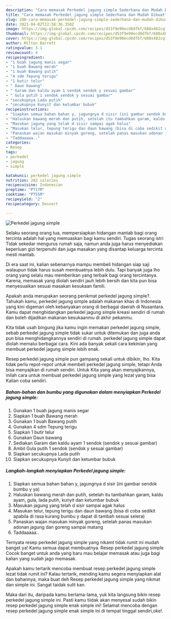```yaml
---
description: "Cara memasak Perkedel jagung simple Sederhana dan Mudah Dibuat"
title: "Cara memasak Perkedel jagung simple Sederhana dan Mudah Dibuat"
slug: 288-cara-memasak-perkedel-jagung-simple-sederhana-dan-mudah-dibuat
date: 2021-04-02T22:58:36.350Z
image: https://img-global.cpcdn.com/recipes/d53f9e90ecd8dfbf/680x482cq70/perkedel-jagung-simple-foto-resep-utama.jpg
thumbnail: https://img-global.cpcdn.com/recipes/d53f9e90ecd8dfbf/680x482cq70/perkedel-jagung-simple-foto-resep-utama.jpg
cover: https://img-global.cpcdn.com/recipes/d53f9e90ecd8dfbf/680x482cq70/perkedel-jagung-simple-foto-resep-utama.jpg
author: Milton Barrett
ratingvalue: 3.1
reviewcount: 4
recipeingredient:
- "1 buah jagung manis segar"
- "1 buah Bawang merah"
- "1 buah Bawang putih"
- "4 sdm Tepung terigu"
- "1 butir telur"
- " Daun bawang"
- " Garam dan kaldu ayam 1 sendok sendok y sesuai gambar"
- " Gula putih 1 sendok sendok y sesuai gambar"
- "secukupnya Lada putih"
- "secukupnya Kunyit dan ketumbar bubuk"
recipeinstructions:
- "Siapkan semua bahan bahan y, jagungnya d sisir (ini gambar sendok bumbu y ya)"
- "Haluskan bawang merah dan putih, setelah itu tambahkan garam, kaldu ayam, gula, lada putih, kunyit dan ketumbar bubuk"
- "Masukan jagung yang telah d sisir sampai agak halus"
- "Masukan telur, tepung terigu dan daun bawang (bisa di coba sedikit apabila di rasa kurang bumbu y dapat di tambah sesuai selera)"
- "Panaskan wajan masukan minyak goreng, setelah panas masukan adonan jagung dan goreng sampai matang"
- "Taddaaaaa.."
categories:
- Resep
tags:
- perkedel
- jagung
- simple

katakunci: perkedel jagung simple 
nutrition: 282 calories
recipecuisine: Indonesian
preptime: "PT17M"
cooktime: "PT55M"
recipeyield: "2"
recipecategory: Dessert

---
```



![Perkedel jagung simple](https://img-global.cpcdn.com/recipes/d53f9e90ecd8dfbf/680x482cq70/perkedel-jagung-simple-foto-resep-utama.jpg)

Selaku seorang orang tua, mempersiapkan hidangan mantab bagi orang tercinta adalah hal yang memuaskan bagi kamu sendiri. Tugas seorang istri Tidak sekedar mengurus rumah saja, namun anda juga harus menyediakan keperluan gizi terpenuhi dan juga masakan yang disantap keluarga tercinta mesti mantab.

Di era  saat ini, kalian sebenarnya mampu membeli hidangan siap saji walaupun tidak harus susah membuatnya lebih dulu. Tapi banyak juga lho orang yang selalu mau memberikan yang terbaik bagi orang tercintanya. Karena, memasak yang diolah sendiri jauh lebih bersih dan kita pun bisa menyesuaikan sesuai masakan kesukaan famili. 



Apakah anda merupakan seorang penikmat perkedel jagung simple?. Tahukah kamu, perkedel jagung simple adalah makanan khas di Indonesia yang kini digemari oleh kebanyakan orang di berbagai daerah di Nusantara. Kamu dapat menghidangkan perkedel jagung simple kreasi sendiri di rumah dan boleh dijadikan makanan kesukaanmu di akhir pekanmu.

Kita tidak usah bingung jika kamu ingin memakan perkedel jagung simple, sebab perkedel jagung simple tidak sukar untuk ditemukan dan juga anda pun bisa menghidangkannya sendiri di rumah. perkedel jagung simple dapat diolah memalui berbagai cara. Kini ada banyak sekali cara kekinian yang membuat perkedel jagung simple lebih enak.

Resep perkedel jagung simple pun gampang sekali untuk dibikin, lho. Kita tidak perlu repot-repot untuk membeli perkedel jagung simple, tetapi Anda bisa menyajikan di rumah sendiri. Untuk Kita yang akan menyajikannya, inilah cara untuk membuat perkedel jagung simple yang lezat yang bisa Kalian coba sendiri.

<!--inarticleads1-->

##### Bahan-bahan dan bumbu yang digunakan dalam menyiapkan Perkedel jagung simple:

1. Gunakan 1 buah jagung manis segar
1. Siapkan 1 buah Bawang merah
1. Gunakan 1 buah Bawang putih
1. Gunakan 4 sdm Tepung terigu
1. Siapkan 1 butir telur
1. Gunakan  Daun bawang
1. Sediakan  Garam dan kaldu ayam 1 sendok (sendok y sesuai gambar)
1. Ambil  Gula putih 1 sendok (sendok y sesuai gambar)
1. Siapkan secukupnya Lada putih
1. Siapkan secukupnya Kunyit dan ketumbar bubuk




<!--inarticleads2-->

##### Langkah-langkah menyiapkan Perkedel jagung simple:

1. Siapkan semua bahan bahan y, jagungnya d sisir (ini gambar sendok bumbu y ya)
1. Haluskan bawang merah dan putih, setelah itu tambahkan garam, kaldu ayam, gula, lada putih, kunyit dan ketumbar bubuk
1. Masukan jagung yang telah d sisir sampai agak halus
1. Masukan telur, tepung terigu dan daun bawang (bisa di coba sedikit apabila di rasa kurang bumbu y dapat di tambah sesuai selera)
1. Panaskan wajan masukan minyak goreng, setelah panas masukan adonan jagung dan goreng sampai matang
1. Taddaaaaa..




Ternyata resep perkedel jagung simple yang nikamt tidak rumit ini mudah banget ya! Kamu semua dapat membuatnya. Resep perkedel jagung simple Cocok banget untuk anda yang baru mau belajar memasak atau juga bagi kalian yang sudah jago memasak.

Apakah kamu tertarik mencoba membuat resep perkedel jagung simple lezat tidak rumit ini? Kalau tertarik, mending kamu segera menyiapkan alat dan bahannya, maka buat deh Resep perkedel jagung simple yang nikmat dan simple ini. Sangat taidak sulit kan. 

Maka dari itu, daripada kamu berlama-lama, yuk kita langsung bikin resep perkedel jagung simple ini. Pasti kamu tiidak akan menyesal sudah bikin resep perkedel jagung simple enak simple ini! Selamat mencoba dengan resep perkedel jagung simple enak simple ini di tempat tinggal sendiri,oke!.

